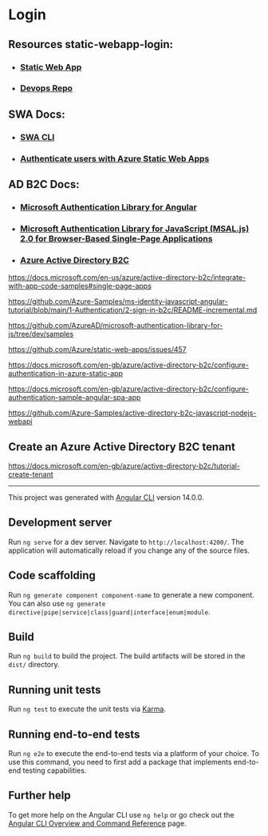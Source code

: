 # Login 

## Resources static-webapp-login:

 

-  ### [Static Web App](https://ashy-beach-0122fe903.1.azurestaticapps.net)

- ### [Devops Repo](https://dev.azure.com/redOpalAzure/Playground/_git/static-webapp-login)

## SWA Docs:

- ### [SWA CLI](https://azure.github.io/static-web-apps-cli/)

- ### [ Authenticate users with Azure Static Web Apps](https://docs.microsoft.com/en-us/learn/paths/azure-static-web-apps/)


## AD B2C Docs:

 - ### [Microsoft Authentication Library for Angular](https://www.npmjs.com/package/@azure/msal-angular)
- ### [Microsoft Authentication Library for JavaScript (MSAL.js) 2.0 for Browser-Based Single-Page Applications](https://www.npmjs.com/package/@azure/msal-browser)

- ### [Azure Active Directory B2C](https://docs.microsoft.com/en-us/azure/active-directory-b2c/)

https://docs.microsoft.com/en-us/azure/active-directory-b2c/integrate-with-app-code-samples#single-page-apps

https://github.com/Azure-Samples/ms-identity-javascript-angular-tutorial/blob/main/1-Authentication/2-sign-in-b2c/README-incremental.md

https://github.com/AzureAD/microsoft-authentication-library-for-js/tree/dev/samples

https://github.com/Azure/static-web-apps/issues/457

https://docs.microsoft.com/en-gb/azure/active-directory-b2c/configure-authentication-in-azure-static-app

https://docs.microsoft.com/en-gb/azure/active-directory-b2c/configure-authentication-sample-angular-spa-app

https://github.com/Azure-Samples/active-directory-b2c-javascript-nodejs-webapi


##  Create an Azure Active Directory B2C tenant
https://docs.microsoft.com/en-gb/azure/active-directory-b2c/tutorial-create-tenant

---

This project was generated with [Angular CLI](https://github.com/angular/angular-cli) version 14.0.0.

## Development server

Run `ng serve` for a dev server. Navigate to `http://localhost:4200/`. The application will automatically reload if you change any of the source files.

## Code scaffolding

Run `ng generate component component-name` to generate a new component. You can also use `ng generate directive|pipe|service|class|guard|interface|enum|module`.

## Build

Run `ng build` to build the project. The build artifacts will be stored in the `dist/` directory.

## Running unit tests

Run `ng test` to execute the unit tests via [Karma](https://karma-runner.github.io).

## Running end-to-end tests

Run `ng e2e` to execute the end-to-end tests via a platform of your choice. To use this command, you need to first add a package that implements end-to-end testing capabilities.

## Further help

To get more help on the Angular CLI use `ng help` or go check out the [Angular CLI Overview and Command Reference](https://angular.io/cli) page.
